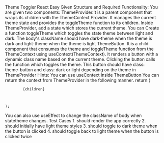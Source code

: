Theme Toggler React
Easy
Given Structure and Required Functionality:
You are given two components:
ThemeProvider.It is a parent component that wraps its children with the ThemeContext.Provider. It manages the current theme state and provides the toggleTheme function to its children.
Inside ThemeProvider, add a state which stores the current theme.
You can Create a function toggleTheme which toggles the state theme between light and dark.
The body's className should have dark-theme when the theme is dark and light-theme when the theme is light
ThemeButton. It is a child component that consumes the theme and toggleTheme function from the ThemeContext using useContext(ThemeContext).
It renders a button with a dynamic class name based on the current theme. Clicking the button calls the function which toggles the theme.
This button should have class: theme-button and class: dark or light depending on the theme in ThemeProvider
Hints:
You can use useContext inside ThemeButton
You can return the context from ThemeProvider in the following manner.
return (

        

            {children}

        

    );
You can also use useEffect to change the className of body when statetheme changes.
Test Cases
1.
should render the app correctly
2.
should initially have light theme styles
3.
should toggle to dark theme when the button is clicked
4.
should toggle back to light theme when the button is clicked twice
